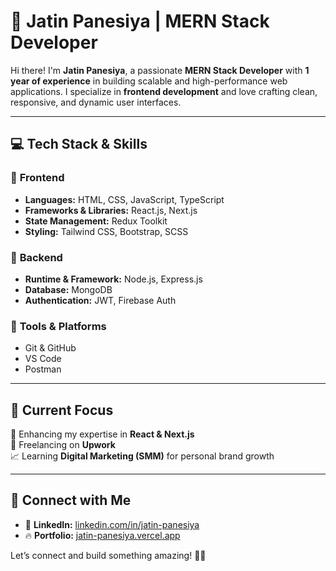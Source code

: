 # 🚀 Jatin Panesiya | **MERN Stack Developer**  

Hi there! I'm **Jatin Panesiya**, a passionate **MERN Stack Developer** with **1 year of experience** in building scalable and high-performance web applications. I specialize in **frontend development** and love crafting clean, responsive, and dynamic user interfaces.  

---

## 💻 **Tech Stack & Skills**  

### 🔹 **Frontend**  
- **Languages:** HTML, CSS, JavaScript, TypeScript  
- **Frameworks & Libraries:** React.js, Next.js  
- **State Management:** Redux Toolkit  
- **Styling:** Tailwind CSS, Bootstrap, SCSS  

### 🔹 **Backend**  
- **Runtime & Framework:** Node.js, Express.js  
- **Database:** MongoDB  
- **Authentication:** JWT, Firebase Auth  

### 🔹 **Tools & Platforms**  
- Git & GitHub  
- VS Code  
- Postman  

---

## 📌 **Current Focus**  
🚀 Enhancing my expertise in **React & Next.js**  
💼 Freelancing on **Upwork**  
📈 Learning **Digital Marketing (SMM)** for personal brand growth  

---

## 🔗 **Connect with Me**  
- 💼 **LinkedIn:** [linkedin.com/in/jatin-panesiya](https://www.linkedin.com/in/jatin-panesiya/)  
- 🔥 **Portfolio:** [jatin-panesiya.vercel.app](https://jatin-panesiya.vercel.app/)  

Let’s connect and build something amazing! 🚀😃  
